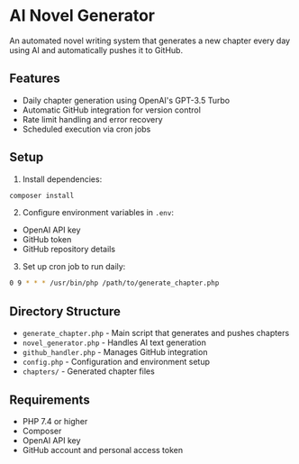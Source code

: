 # AI Novel Generator

An automated novel writing system that generates a new chapter every day using AI and automatically pushes it to GitHub.

## Features

- Daily chapter generation using OpenAI's GPT-3.5 Turbo
- Automatic GitHub integration for version control
- Rate limit handling and error recovery
- Scheduled execution via cron jobs

## Setup

1. Install dependencies:
```bash
composer install
```

2. Configure environment variables in `.env`:
- OpenAI API key
- GitHub token
- GitHub repository details

3. Set up cron job to run daily:
```bash
0 9 * * * /usr/bin/php /path/to/generate_chapter.php
```

## Directory Structure

- `generate_chapter.php` - Main script that generates and pushes chapters
- `novel_generator.php` - Handles AI text generation
- `github_handler.php` - Manages GitHub integration
- `config.php` - Configuration and environment setup
- `chapters/` - Generated chapter files

## Requirements

- PHP 7.4 or higher
- Composer
- OpenAI API key
- GitHub account and personal access token
